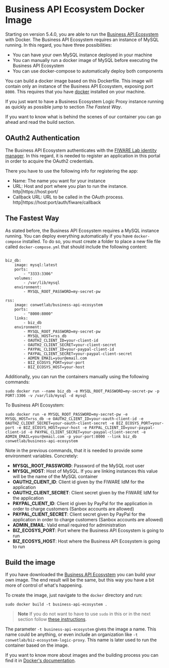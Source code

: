 # Business API Ecosystem Docker Image

Starting on version 5.4.0, you are able to run the [Business API Ecosystem](https://github.com/FIWARE-TMForum/Business-API-Ecosystem) with Docker. The Business API Ecosystem requires an instance of MySQL running. In this regard, you have three possibilities:
* You can have your own MySQL instance deployed in your machine
* You can manually run a docker image of MySQL before executing the Business API Ecosystem
* You can use docker-compose to automatically deploy both components

You can build a docker image based on this Dockerfile. This image will contain only an instance of the Business API Ecosystem, exposing port `8000`. This requires that you have [docker](https://docs.docker.com/installation/) installed on your machine.

If you just want to have a Business Ecosystem Logic Proxy instance running as quickly as possible jump to section *The Fastest Way*.

If you want to know what is behind the scenes of our container you can go ahead and read the build section.

## OAuth2 Authentication

The Business API Ecosystem authenticates with the [FIWARE Lab identity manager](https://account.lab.fiware.org). In this regard, it is needed to register an application in this portal in order to acquire the OAuth2 credentials.

There you have to use the following info for registering the app:
* Name: The name you want for your instance
* URL: Host and port where you plan to run the instance. http|https://host:port/
* Callback URL: URL to be called in the OAuth process. http|https://host:port/auth/fiware/callback

## The Fastest Way

As stated before, the Business API Ecosystem requires a MySQL instance running. You can deploy everything automatically if you have `docker-compose`
installed. To do so, you must create a folder to place a new file file called `docker-compose.yml` that should include the following content:

```

biz_db:
    image: mysql:latest
    ports:
        - "3333:3306"
    volumes:
        - /var/lib/mysql
    environment:
        - MYSQL_ROOT_PASSWORD=my-secret-pw

rss:
    image: conwetlab/business-api-ecosystem
    ports:
        - "8000:8000"
    links:
        - biz_db
    environment:
        - MYSQL_ROOT_PASSWORD=my-secret-pw
        - MYSQL_HOST=rss_db
        - OAUTH2_CLIENT_ID=your-client-id
        - OAUTH2_CLIENT_SECRET=your-client-secret
        - PAYPAL_CLIENT_ID=your-paypal-client-id
        - PAYPAL_CLIENT_SECRET=your-paypal-client-secret
        - ADMIN_EMAIL=your@email.com
        - BIZ_ECOSYS_PORT=your-port
        - BIZ_ECOSYS_HOST=your-host

```
Additionally, you can run the containers manually using the following commands:

```
sudo docker run --name biz_db -e MYSQL_ROOT_PASSWORD=my-secret-pw -p PORT:3306 -v /var/lib/mysql -d mysql
```

To Business API Ecosystem:

```
sudo docker run -e MYSQL_ROOT_PASSWORD=my-secret-pw -e MYSQL_HOST=rss_db -e OAUTH2_CLIENT_ID=your-oauth-client-id -e OAUTH2_CLIENT_SECRET=your-oauth-client-secret -e BIZ_ECOSYS_PORT=your-port -e BIZ_ECOSYS_HOST=your-host -e PAYPAL_CLIENT_ID=your-paypal-client-id -e PAYPAL_CLIENT_SECRET=your-paypal-client-secret -e ADMIN_EMAIL=your@email.com -p your-port:8000 --link biz_db conwetlab/business-api-ecosystem
```

Note in the previous commands, that it is needed to provide some environment variables. Concretely:

* **MYSQL_ROOT_PASSWORD**: Password of the MySQL root user 
* **MYSQL_HOST**: Host of MySQL. If you are linking instances this value will be the name of the MySQL container
* **OAUTH2_CLIENT_ID**: Client id given by the FIWARE IdM for the application
* **OAUTH2_CLIENT_SECRET**: Client secret given by the FIWARE IdM for the application
* **PAYPAL_CLIENT_ID**: Client id given by PayPal for the application in order to charge customers (Sanbox accounts are allowed)
* **PAYPAL_CLIENT_SECRET**: Client secret given by PayPal for the application in order to charge customers (Sanbox accounts are allowed)
* **ADMIN_EMAIL**: Valid email required for administration
* **BIZ_ECOSYS_PORT**: Port where the Business API Ecosystem is going to run
* **BIZ_ECOSYS_HOST**: Host where the Business API Ecosystem is going to run

## Build the image

If you have downloaded the [Business API Ecosystem](https://github.com/FIWARE-TMForum/Business-API-Ecosystem) you can 
build your own image. The end result will be the same, but this way you have a bit more of control of what's happening.

To create the image, just navigate to the `docker` directory and run:

    sudo docker build -t business-api-ecosystem .

> **Note**
> If you do not want to have to use `sudo` in this or in the next section follow [these instructions](http://askubuntu.com/questions/477551/how-can-i-use-docker-without-sudo).


The parameter `-t business-api-ecosystem` gives the image a name. This name could be anything, or even include an organization like `-t conwetlab/biz-ecosystem-logic-proxy`. This name is later used to run the container based on the image.

If you want to know more about images and the building process you can find it in [Docker's documentation](https://docs.docker.com/userguide/dockerimages/).
